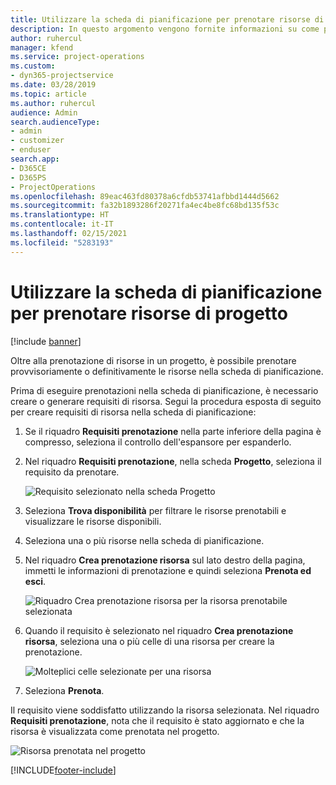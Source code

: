 ```yaml
---
title: Utilizzare la scheda di pianificazione per prenotare risorse di progetto
description: In questo argomento vengono fornite informazioni su come prenotare le risorse.
author: ruhercul
manager: kfend
ms.service: project-operations
ms.custom:
- dyn365-projectservice
ms.date: 03/28/2019
ms.topic: article
ms.author: ruhercul
audience: Admin
search.audienceType:
- admin
- customizer
- enduser
search.app:
- D365CE
- D365PS
- ProjectOperations
ms.openlocfilehash: 89eac463fd80378a6cfdb53741afbbd1444d5662
ms.sourcegitcommit: fa32b1893286f20271fa4ec4be8fc68bd135f53c
ms.translationtype: HT
ms.contentlocale: it-IT
ms.lasthandoff: 02/15/2021
ms.locfileid: "5283193"
---
```

# <a name="use-the-schedule-board-to-book-project-resources"></a>Utilizzare la scheda di pianificazione per prenotare risorse di progetto

[!include [banner](../includes/psa-now-project-operations.md)]

Oltre alla prenotazione di risorse in un progetto, è possibile prenotare provvisoriamente o definitivamente le risorse nella scheda di pianificazione.

Prima di eseguire prenotazioni nella scheda di pianificazione, è necessario creare o generare requisiti di risorsa. Segui la procedura esposta di seguito per creare requisiti di risorsa nella scheda di pianificazione:

1. Se il riquadro **Requisiti prenotazione** nella parte inferiore della pagina è compresso, seleziona il controllo dell'espansore per espanderlo.
2. Nel riquadro **Requisiti prenotazione**, nella scheda **Progetto**, seleziona il requisito da prenotare.

    ![Requisito selezionato nella scheda Progetto](media/Resource-Management-image73.png)

3. Seleziona **Trova disponibilità** per filtrare le risorse prenotabili e visualizzare le risorse disponibili. 
4. Seleziona una o più risorse nella scheda di pianificazione. 
5. Nel riquadro **Crea prenotazione risorsa** sul lato destro della pagina, immetti le informazioni di prenotazione e quindi seleziona **Prenota ed esci**.

    ![Riquadro Crea prenotazione risorsa per la risorsa prenotabile selezionata](media/Resource-Management-image74.png)

6. Quando il requisito è selezionato nel riquadro **Crea prenotazione risorsa**, seleziona una o più celle di una risorsa per creare la prenotazione.

    ![Molteplici celle selezionate per una risorsa](media/Resource-Management-image75.png)

7. Seleziona **Prenota**.

Il requisito viene soddisfatto utilizzando la risorsa selezionata. Nel riquadro **Requisiti prenotazione**, nota che il requisito è stato aggiornato e che la risorsa è visualizzata come prenotata nel progetto.

![Risorsa prenotata nel progetto](media/Resource-Management-image76.png)


[!INCLUDE[footer-include](../includes/footer-banner.md)]